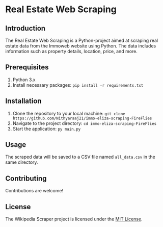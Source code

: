 # Real Estate Web Scraping

## Introduction

The Real Estate Web Scraping is a Python-project aimed at scraping real estate data from the Immoweb website using Python. The data includes information such as property details, location, price, and more.

## Prerequisites

1. Python 3.x
2. Install necessary packages: `pip install -r requirements.txt`

## Installation

1. Clone the repository to your local machine: `git clone https://github.com/Nithyaraaj21/immo-eliza-scraping-FireFlies`
2. Navigate to the project directory: `cd immo-eliza-scraping-FireFlies`
3. Start the application: `py main.py`

## Usage

The scraped data will be saved to a CSV file named `all_data.csv` in the same directory.

## Contributing

Contributions are welcome!

## License

The Wikipedia Scraper project is licensed under the [MIT License](./LICENSE.md).